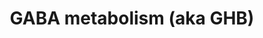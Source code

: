 ---
annotations:
- id: PW:0001229
  parent: classic metabolic pathway
  type: Pathway Ontology
  value: xenobiotic metabolic pathway
- id: PW:0000407
  parent: classic metabolic pathway
  type: Pathway Ontology
  value: neurotransmitter metabolic pathway
- id: DOID:0060175
  parent: genetic disease
  type: Disease Ontology
  value: succinic semialdehyde dehydrogenase deficiency
- id: DOID:0060174
  parent: genetic disease
  type: Disease Ontology
  value: GABA aminotransferase deficiency
- id: DOID:0060176
  parent: genetic disease
  type: Disease Ontology
  value: gamma-amino butyric acid metabolism disorder
- id: PW:0000412
  parent: classic metabolic pathway
  type: Pathway Ontology
  value: gamma-aminobutyric acid metabolic pathway
authors:
- DeSl
- Egonw
- Yasminomar
- Finterly
- Fehrhart
communities:
- IEM
- RareDiseases
description: 'Gamma-Hydroxybutyric acid (GHB) is a naturally occurring neurotransmitter
  and a psychoactive drug. This compound is a precursor to GABA, glutamate, and glycine
  in certain brain areas, acts on the GHB receptor and is a weak agonist at the GABAB
  receptor. GHB has been used in a medical setting as a general anesthetic and as
  a treatment for cataplexy, narcolepsy, and alcoholism. It is also used illegally
  as an intoxicant, to try to increase athletic performance, and as a date rape drug.
  GHB is also produced as a result of fermentation, and is found in small quantities
  in some beers and wines, beef and small citrus fruits. Succinic semialdehyde dehydrogenase
  deficiency is a disease that causes GHB to accumulate in the blood.  Part of this
  pathway was inspired by Edition 5, Chapter 24 (Fig.24.2) of the book of Blau (ISBN
  9783030677268) (Ed.4 Chapter 5, Fig. 5.3). '
last-edited: 2023-04-01
ndex: 73c5ed6e-8b69-11eb-9e72-0ac135e8bacf
organisms:
- Homo sapiens
redirect_from:
- /index.php/Pathway:WP4157
- /instance/WP4157
- /instance/WP4157_r126055
revision: r126055
schema-jsonld:
- '@context': https://schema.org/
  '@id': https://wikipathways.github.io/pathways/WP4157.html
  '@type': Dataset
  creator:
    '@type': Organization
    name: WikiPathways
  description: 'Gamma-Hydroxybutyric acid (GHB) is a naturally occurring neurotransmitter
    and a psychoactive drug. This compound is a precursor to GABA, glutamate, and
    glycine in certain brain areas, acts on the GHB receptor and is a weak agonist
    at the GABAB receptor. GHB has been used in a medical setting as a general anesthetic
    and as a treatment for cataplexy, narcolepsy, and alcoholism. It is also used
    illegally as an intoxicant, to try to increase athletic performance, and as a
    date rape drug. GHB is also produced as a result of fermentation, and is found
    in small quantities in some beers and wines, beef and small citrus fruits. Succinic
    semialdehyde dehydrogenase deficiency is a disease that causes GHB to accumulate
    in the blood.  Part of this pathway was inspired by Edition 5, Chapter 24 (Fig.24.2)
    of the book of Blau (ISBN 9783030677268) (Ed.4 Chapter 5, Fig. 5.3). '
  keywords:
  - '1,4-butanediol '
  - 2-ketoglutarate
  - 2-oxo-4-hydroxybutanoic
  - 3,4-dihydroxybutyric acid
  - 3-hydroxypropionic
  - 3-oxo-4-hydroxybutanoic
  - 3-oxo-4-hydroxybutyric acid
  - 4,5-dihydroxyhexanoic acid
  - 4,5-dihydroxyhexanoic acid lactone
  - 4-butyrolactone
  - 4-hydroxybutyraldehyde
  - 4-hydroxybutyric acid
  - ADH
  - ALDH
  - D-2-hydroxyglutarate
  - D-2-hydroxyglutarate transhydrogenase
  - D-2-hydroxyglutaric acid
  - GABAT
  - GAD
  - GAD1
  - GAD2
  - GHB dehydro-genase
  - GLS (kidney)
  - GLS2 (liver)
  - Glutaminase
  - Homocarnosinase/carnosinase
  - MAOB
  - N-Acetyl gamma-aminobutyraldehyde
  - N-Acetyl gamma-aminobutyrate
  - N-Acetylputrescine
  - PLP
  - Putrescine
  - SSA reductase
  - SSADH
  - Serum paraoxonase/lactonase 3
  - Serum paraoxonase/lactonase 3 (a)
  - Serum paraoxonase/lactonase 3 (b)
  - 'Serum paraoxonase/lactonase 3 (c) '
  - alpha-ketoglutarate
  - beta-alanine
  - gamma-aminobutanoic acid (GABA)
  - gamma-hydroxybutyric acid (GHB)
  - glutamic acid
  - glutamine
  - glycolic acid
  - homocarnosine
  - lactamase
  - malonic semialdehyde
  - succinic acid
  - 'succinic semialdehyde '
  - uracil
  license: CC0
  name: GABA metabolism (aka GHB)
seo: CreativeWork
title: GABA metabolism (aka GHB)
wpid: WP4157
---